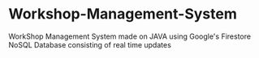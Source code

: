 # Workshop-Management-System
WorkShop Management System made on JAVA using Google's Firestore NoSQL Database consisting of real time updates

